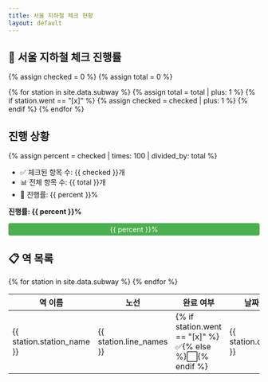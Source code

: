 ```yaml
---
title: 서울 지하철 체크 현황
layout: default
---
```


## 🚌 서울 지하철 체크 진행률

{% assign checked = 0 %}
{% assign total = 0 %}

{% for station in site.data.subway %}
{% assign total = total | plus: 1 %}
{% if station.went == "[x]" %}
{% assign checked = checked | plus: 1 %}
{% endif %}
{% endfor %}

## 진행 상황

{% assign percent = checked | times: 100 | divided_by: total %}

- ✅ 체크된 항목 수: {{ checked }}개
- 📊 전체 항목 수: {{ total }}개
- 🔁 진행률: {{ percent }}%

<p><strong>진행률: {{ percent }}%</strong></p>
<div style="width: 100%; background: #eee; border-radius: 4px;">
  <div style="width: {{ percent }}%; background: #4caf50; color: white; padding: 4px 0; border-radius: 4px; text-align: center;">
    {{ percent }}%
  </div>
</div>


## 📋 역 목록

<table>
  <thead>
    <tr>
      <th>역 이름</th>
      <th>노선</th>
      <th>완료 여부</th>
      <th>날짜</th>
    </tr>
  </thead>
  <tbody>
    {% for station in site.data.subway %}
    <tr>
      <td>{{ station.station_name }}</td>
      <td>{{ station.line_names }}</td>
      <td>{% if station.went == "[x]" %}✅{% else %}⬜{% endif %}</td>
      <td>{{ station.date }}</td>
    </tr>
    {% endfor %}
  </tbody>
</table>

